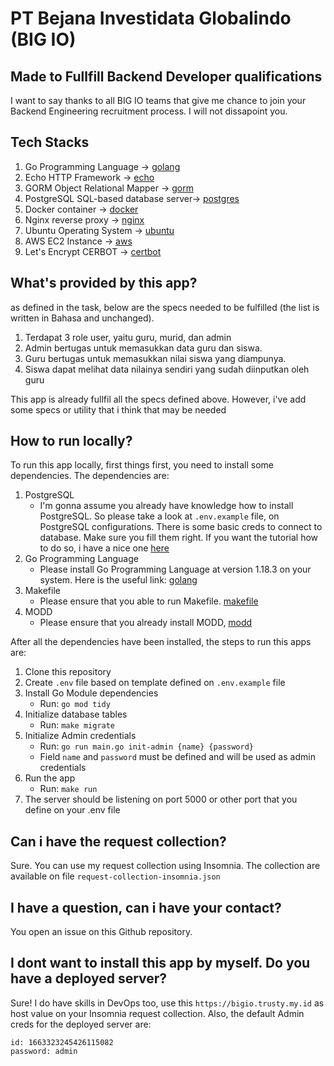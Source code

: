 # PT Bejana Investidata Globalindo (BIG IO)

## Made to Fullfill Backend Developer qualifications

I want to say thanks to all BIG IO teams that give me chance to join your Backend Engineering recruitment process. I will not dissapoint you.

## Tech Stacks

1. Go Programming Language -> [golang]("https://go.dev/")
2. Echo HTTP Framework -> [echo]("https://echo.labstack.com/")
3. GORM Object Relational Mapper -> [gorm]("https://gorm.io/index.html")
4. PostgreSQL SQL-based database server-> [postgres]("https://www.postgresql.org/")
5. Docker container -> [docker]("https://www.docker.com/")
6. Nginx reverse proxy -> [nginx]("https://www.nginx.com/")
7. Ubuntu Operating System -> [ubuntu]("https://ubuntu.com/")
8. AWS EC2 Instance -> [aws]("https://aws.amazon.com/")
9. Let's Encrypt CERBOT -> [certbot]("https://certbot.eff.org/")

## What's provided by this app?

as defined in the task, below are the specs needed to be fulfilled (the list is written in Bahasa and unchanged).
1. Terdapat 3 role user, yaitu guru, murid, dan admin
2. Admin bertugas untuk memasukkan data guru dan siswa.
3. Guru bertugas untuk memasukkan nilai siswa yang diampunya.
4. Siswa dapat melihat data nilainya sendiri yang sudah diinputkan oleh guru

This app is already fullfil all the specs defined above. However, i've add some specs or utility that i think that may be needed

## How to run locally?

To run this app locally, first things first, you need to install some dependencies. The dependencies are:

1. PostgreSQL
    - I'm gonna assume you already have knowledge how to install PostgreSQL. So please take a look at `.env.example` file, on PostgreSQL configurations. There is some basic creds to connect to database. Make sure you fill them right. If you want the tutorial how to do so, i have a nice one [here]("https://blog.trusty.my.id/?p=997")
2. Go Programming Language
    - Please install Go Programming Language at version 1.18.3 on your system. Here is the useful link: [golang]("https://go.dev/")
3. Makefile
    - Please ensure that you able to run Makefile. [makefile]("https://opensource.com/article/18/8/what-how-makefile")
4. MODD
    - Please ensure that you already install MODD, [modd]("https://github.com/cortesi/modd")

After all the dependencies have been installed, the steps to run this apps are:

1. Clone this repository
2. Create `.env` file based on template defined on `.env.example` file
3. Install Go Module dependencies
    - Run: `go mod tidy`
4. Initialize database tables
    - Run: `make migrate`
5. Initialize Admin credentials
    - Run: `go run main.go init-admin {name} {password}`
    - Field `name` and `password` must be defined and will be used as admin credentials
6. Run the app
    - Run: `make run`
7. The server should be listening on port 5000 or other port that you define on your .env file

## Can i have the request collection?

Sure. You can use my request collection using Insomnia. The collection are available on file `request-collection-insomnia.json`

## I have a question, can i have your contact?

You open an issue on this Github repository.

## I dont want to install this app by myself. Do you have a deployed server?

Sure! I do have skills in DevOps too, use this `https://bigio.trusty.my.id` as host value on your Insomnia request collection.
Also, the default Admin creds for the deployed server are:
```
id: 1663323245426115082
password: admin
```